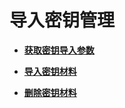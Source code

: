 # 导入密钥管理<a name="topic_300000002"></a>

-   **[获取密钥导入参数](获取密钥导入参数.md)**  

-   **[导入密钥材料](导入密钥材料.md)**  

-   **[删除密钥材料](删除密钥材料.md)**  

